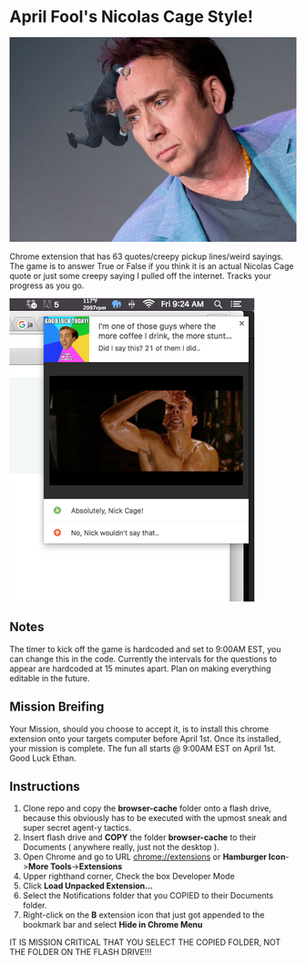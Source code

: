 # April Fool's Nicolas Cage Style!
![Tom Cruise hanging on..](/browser-cache/header.jpg)

Chrome extension that has 63 quotes/creepy pickup lines/weird sayings. The game is to answer True or False if you think it is an actual Nicolas Cage quote or just some creepy saying I pulled off the internet. Tracks your progress as you go.

![Preview of game](/browser-cache/screenshot.png)

## Notes 
The timer to kick off the game is hardcoded and set to 9:00AM EST, you can change this in the code. Currently the intervals for the questions to appear are hardcoded at 15 minutes apart. Plan on making everything editable in the future.

## Mission Breifing 
Your Mission, should you choose to accept it, is to install this chrome extension onto your targets computer before April 1st. Once its installed, your mission is complete. The fun all starts @ 9:00AM EST on April 1st. Good Luck Ethan.

## Instructions
1. Clone repo and copy the **browser-cache** folder onto a flash drive, because this obviously has to be executed with the upmost sneak and super secret agent-y tactics.
1. Insert flash drive and **COPY** the folder **browser-cache** to their Documents ( anywhere really, just not the desktop ).
1. Open Chrome and go to URL [chrome://extensions](chrome://extensions) or **Hamburger Icon**->**More Tools**->**Extensions**
1. Upper righthand corner, Check the box Developer Mode
1. Click **Load Unpacked Extension...**
1. Select the Notifications folder that you COPIED to their Documents folder. 
1. Right-click on the **B** extension icon that just got appended to the bookmark bar and select **Hide in Chrome Menu**

IT IS MISSION CRITICAL THAT YOU SELECT THE COPIED FOLDER, NOT THE FOLDER ON THE FLASH DRIVE!!!